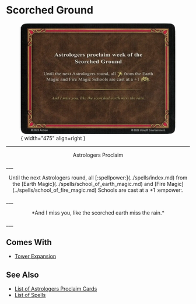 # Scorched Ground

<figure markdown="span">

![Scorched Ground](../assets/astrologers_proclaim-scorched_ground.webp){ width="475" align=right }

</figure>

___
<p style="text-align: center;" markdown>Astrologers Proclaim</p>
___
<p style="text-align: center;" markdown>Until the next Astrologers round, all [:spellpower:](../spells/index.md) from the [Earth Magic](../spells/school_of_earth_magic.md) and [Fire Magic](../spells/school_of_fire_magic.md) Schools are cast at a +1 :empower:.</p>
___
<p style="text-align: center;" markdown>*And I miss you, like the scorched earth miss the rain.*</p>
___


## Comes With

- [Tower Expansion](../content.md)


## See Also

- [List of Astrologers Proclaim Cards](index.md)
- [List of Spells](../spells/index.md)
